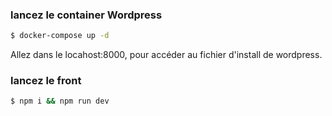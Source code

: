 ### lancez le container Wordpress
```bash
$ docker-compose up -d
```
Allez dans le locahost:8000, pour accéder au fichier d'install de wordpress.

### lancez le front

```bash
$ npm i && npm run dev
```



